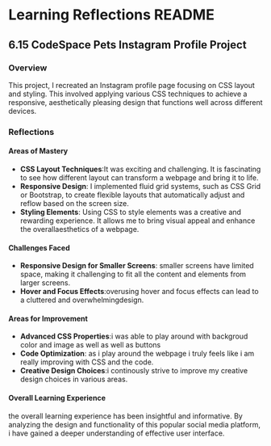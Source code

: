 
# Learning Reflections README 

## **6.15 CodeSpace Pets Instagram Profile Project**

### Overview

This project, I recreated an Instagram profile page focusing on CSS layout and styling. This involved applying various CSS techniques to achieve a responsive, aesthetically pleasing design that functions well across different devices.


### Reflections

#### Areas of Mastery

- **CSS Layout Techniques**:It was exciting and challenging. It is fascinating to see how different layout can transform a webpage and bring it to life. 
- **Responsive Design**: I implemented fluid grid systems, such as CSS Grid or Bootstrap, to create flexible layouts that automatically adjust and reflow based on the screen size. 
- **Styling Elements**: Using CSS to style elements was a creative and rewarding experience. It allows me to bring visual appeal and enhance the overallaesthetics of a webpage.

#### Challenges Faced

- **Responsive Design for Smaller Screens**: smaller screens have limited space, making it challenging to fit all the content and elements from larger screens.
- **Hover and Focus Effects**:overusing hover and  focus effects can lead to a cluttered and overwhelmingdesign.

#### Areas for Improvement

- **Advanced CSS Properties**:i was able to play around with backgroud color and image as well as well as buttons
- **Code Optimization**: as i play around the webpage i truly feels like i am really improving with CSS and the code.
- **Creative Design Choices**:i continously strive to improve my creative design choices in various areas.

#### Overall Learning Experience
 the overall learning experience has been insightful and informative. By analyzing the design and functionality of this popular social media platform, i have gained a deeper understanding of effective user interface.
